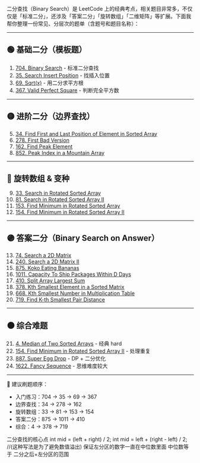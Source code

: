 二分查找（Binary Search）是 LeetCode 上的经典考点，相关题目非常多，不仅仅是「标准二分」，还涉及「答案二分」「旋转数组」「二维矩阵」等扩展。下面我帮你整理一份常见、分层次的题单（含题号和题目名称）：

---

## 🟢 基础二分（模板题）

1. [704. Binary Search](https://leetcode.com/problems/binary-search/) - 标准二分查找
2. [35. Search Insert Position](https://leetcode.com/problems/search-insert-position/) - 找插入位置
3. [69. Sqrt(x)](https://leetcode.com/problems/sqrtx/) - 用二分求平方根
4. [367. Valid Perfect Square](https://leetcode.com/problems/valid-perfect-square/) - 判断完全平方数

---

## 🟡 进阶二分（边界查找）

5. [34. Find First and Last Position of Element in Sorted Array](https://leetcode.com/problems/find-first-and-last-position-of-element-in-sorted-array/)
6. [278. First Bad Version](https://leetcode.com/problems/first-bad-version/)
7. [162. Find Peak Element](https://leetcode.com/problems/find-peak-element/)
8. [852. Peak Index in a Mountain Array](https://leetcode.com/problems/peak-index-in-a-mountain-array/)

---

## 🔵 旋转数组 & 变种

9. [33. Search in Rotated Sorted Array](https://leetcode.com/problems/search-in-rotated-sorted-array/)
10. [81. Search in Rotated Sorted Array II](https://leetcode.com/problems/search-in-rotated-sorted-array-ii/)
11. [153. Find Minimum in Rotated Sorted Array](https://leetcode.com/problems/find-minimum-in-rotated-sorted-array/)
12. [154. Find Minimum in Rotated Sorted Array II](https://leetcode.com/problems/find-minimum-in-rotated-sorted-array-ii/)

---

## 🟣 答案二分（Binary Search on Answer）

13. [74. Search a 2D Matrix](https://leetcode.com/problems/search-a-2d-matrix/)
14. [240. Search a 2D Matrix II](https://leetcode.com/problems/search-a-2d-matrix-ii/)
15. [875. Koko Eating Bananas](https://leetcode.com/problems/koko-eating-bananas/)
16. [1011. Capacity To Ship Packages Within D Days](https://leetcode.com/problems/capacity-to-ship-packages-within-d-days/)
17. [410. Split Array Largest Sum](https://leetcode.com/problems/split-array-largest-sum/)
18. [378. Kth Smallest Element in a Sorted Matrix](https://leetcode.com/problems/kth-smallest-element-in-a-sorted-matrix/)
19. [668. Kth Smallest Number in Multiplication Table](https://leetcode.com/problems/kth-smallest-number-in-multiplication-table/)
20. [719. Find K-th Smallest Pair Distance](https://leetcode.com/problems/find-k-th-smallest-pair-distance/)

---

## ⚫ 综合难题

21. [4. Median of Two Sorted Arrays](https://leetcode.com/problems/median-of-two-sorted-arrays/) - 经典 hard
22. [154. Find Minimum in Rotated Sorted Array II](https://leetcode.com/problems/find-minimum-in-rotated-sorted-array-ii/) - 处理重复
23. [887. Super Egg Drop](https://leetcode.com/problems/super-egg-drop/) - DP + 二分优化
24. [1622. Fancy Sequence](https://leetcode.com/problems/fancy-sequence/) - 思维难度较大

---

📌 建议刷题顺序：

* 入门练习：704 → 35 → 69 → 367
* 边界查找：34 → 278 → 162
* 旋转数组：33 → 81 → 153 → 154
* 答案二分：875 → 1011 → 410
* 综合：4 → 378 → 719



二分查找的核心点
int mid = (left + right) / 2;
int mid = left + (right - left) / 2; //(这种写法是为了避免数值溢出)
保证左分区的数字一直在中位数里面
中位数等于 二分之后+左分区的范围
